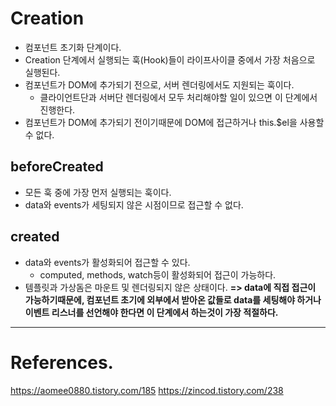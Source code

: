 # Creation
- 컴포넌트 초기화 단계이다.
- Creation 단계에서 실행되는 훅(Hook)들이 라이프사이클 중에서 가장 처음으로 실행된다.
- 컴포넌트가 DOM에 추가되기 전으로, 서버 렌더링에서도 지원되는 훅이다.
    - 클라이언트단과 서버단 렌더링에서 모두 처리해야할 일이 있으면 이 단계에서 진행한다.
- 컴포넌트가 DOM에 추가되기 전이기때문에 DOM에 접근하거나 this.$el을 사용할 수 없다.

## beforeCreated 
- 모든 훅 중에 가장 먼저 실행되는 훅이다.
- data와 events가 세팅되지 않은 시점이므로 접근할 수 없다.

## created
- data와 events가 활성화되어 접근할 수 있다.
    - computed, methods, watch등이 활성화되어 접근이 가능하다.
- 템플릿과 가상돔은 마운트 및 렌더링되지 않은 상태이다.
**=> data에 직접 접근이 가능하기때문에, 컴포넌트 초기에 외부에서 받아온 값들로 data를 세팅해야 하거나 이벤트 리스너를 선언해야 한다면 이 단계에서 하는것이 가장 적절하다.**

---
# References.
https://aomee0880.tistory.com/185
https://zincod.tistory.com/238